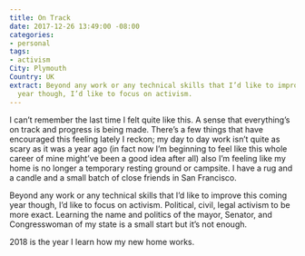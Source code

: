 ```yaml
---
title: On Track
date: 2017-12-26 13:49:00 -08:00
categories:
- personal
tags:
- activism
City: Plymouth
Country: UK
extract: Beyond any work or any technical skills that I’d like to improve this coming
  year though, I’d like to focus on activism.
---
```


I can’t remember the last time I felt quite like this. A sense that everything’s on track and progress is being made. There’s a few things that have encouraged this feeling lately I reckon; my day to day work isn’t quite as scary as it was a year ago (in fact now I’m beginning to feel like this whole career of mine might’ve been a good idea after all) also I’m feeling like my home is no longer a temporary resting ground or campsite. I have a rug and a candle and a small batch of close friends in San Francisco.

Beyond any work or any technical skills that I’d like to improve this coming year though, I’d like to focus on activism. Political, civil, legal activism to be more exact. Learning the name and politics of the mayor, Senator, and Congresswoman of my state is a small start but it’s not enough. 

2018 is the year I learn how my new home works.